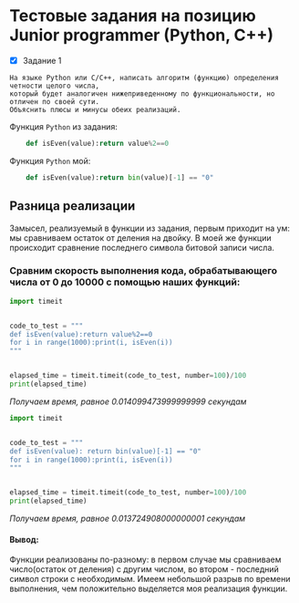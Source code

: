 # Тестовые задания на позицию Junior programmer (Python, C++)

- [X] Задание 1

```
На языке Python или С/С++, написать алгоритм (функцию) определения четности целого числа, 
который будет аналогичен нижеприведенному по функциональности, но отличен по своей сути. 
Объяснить плюсы и минусы обеих реализаций.
```

Функция `Python` из задания:
```python
    def isEven(value):return value%2==0
```
Функция `Python` мой:
```python
    def isEven(value):return bin(value)[-1] == "0"
```

## Разница реализации

Замысел, реализуемый в функции из задания, первым приходит на ум: мы сравниваем остаток от деления на двойку.
В моей же функции происходит сравнение последнего символа битовой записи числа. 



### Сравним скорость выполнения кода, обрабатывающего числа от 0 до 10000 с помощью наших функций:

```python
import timeit


code_to_test = """
def isEven(value):return value%2==0
for i in range(1000):print(i, isEven(i))
"""


elapsed_time = timeit.timeit(code_to_test, number=100)/100
print(elapsed_time)
```

*Получаем время, равное 0.014099473999999999 секундам*




```python
import timeit


code_to_test = """
def isEven(value): return bin(value)[-1] == "0"
for i in range(1000):print(i, isEven(i))
"""


elapsed_time = timeit.timeit(code_to_test, number=100)/100
print(elapsed_time)
```

*Получаем время, равное 0.013724908000000001 секундам*

#### Вывод:
Функции реализованы по-разному: в первом случае мы сравниваем число(остаток от деления) с другим числом, во втором - последний символ строки с необходимым.
Имеем небольшой разрыв по времени выполнения, чем положительно выделяется моя реализация функции.
